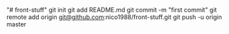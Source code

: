 "# front-stuff"  git init git add README.md git commit -m "first commit" git remote add origin git@github.com:nico1988/front-stuff.git git push -u origin master
